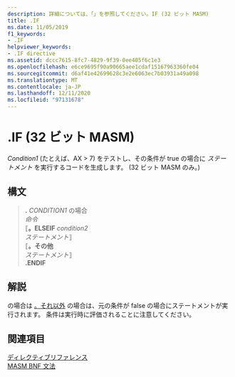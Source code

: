 ```yaml
---
description: 詳細については、「」を参照してください。IF (32 ビット MASM)
title: .IF
ms.date: 11/05/2019
f1_keywords:
- .IF
helpviewer_keywords:
- .IF directive
ms.assetid: dccc7615-8fc7-4829-9f39-0ee405f6c1e3
ms.openlocfilehash: e6ce9695f90a90665aee1cdaf15167963360fe04
ms.sourcegitcommit: d6af41e42699628c3e2e6063ec7b03931a49a098
ms.translationtype: MT
ms.contentlocale: ja-JP
ms.lasthandoff: 12/11/2020
ms.locfileid: "97131678"
---
```

# <a name="if-32-bit-masm"></a>.IF (32 ビット MASM)

*Condition1* (たとえば、AX > 7) をテストし、その条件が true の場合に *ステートメント* を実行するコードを生成します。 (32 ビット MASM のみ。)

## <a name="syntax"></a>構文

> **.** *CONDITION1* の場合\
> *命令*\
> ⟦**。ELSEIF** *condition2*\
> *ステートメント*⟧ \
> ⟦**。その他**\
> *ステートメント*⟧ \
> **.ENDIF**

## <a name="remarks"></a>解説

の場合は [。それ以外](dot-else.md) の場合は、元の条件が false の場合にステートメントが実行されます。 条件は実行時に評価されることに注意してください。

## <a name="see-also"></a>関連項目

[ディレクティブリファレンス](directives-reference.md)\
[MASM BNF 文法](masm-bnf-grammar.md)
